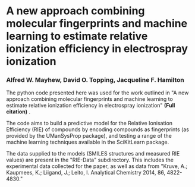 # A new approach combining molecular fingerprints and machine learning to estimate relative ionization efficiency in electrospray ionization
### Alfred W. Mayhew, David O. Topping, Jacqueline F. Hamilton ###

The python code presented here was used for the work outlined in "A new approach combining molecular fingerprints and machine learning to estimate relative ionization efficiency in electrospray ionization" **(Full citation)** .

The code aims to build a predictive model for the Relative Ionisation Efficiency (RIE) of compounds by encoding compounds as fingerprints (as provided by the UManSysProp package), and testing a range of the machine learning techniques available in the SciKitLearn package.

The data supplied to the models (SMILES structures and measured RIE values) are present in the "RIE-Data" subdirectory. This includes the experimental data collected for the paper, as well as data from "Kruve, A.; Kaupmees, K.; Liigand, J.; Leito, I. Analytical Chemistry 2014, 86, 4822-4830."
